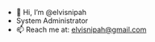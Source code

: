 - 👋 Hi, I’m @elvisnipah
- System Administrator
- 📫 Reach me at: elvisnipah@gmail.com

<!---
elvisnipah/elvisnipah is a ✨ special ✨ repository because its `README.md` (this file) appears on your GitHub profile.
You can click the Preview link to take a look at your changes.
--->
